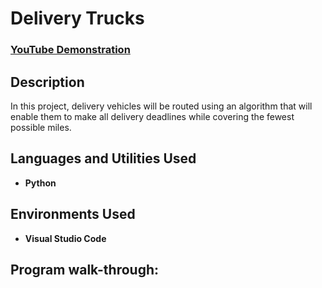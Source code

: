 <h1>Delivery Trucks</h1>

 ### [YouTube Demonstration](WIP)

<h2>Description</h2>
In this project, delivery vehicles will be routed using an algorithm that will enable them to make all delivery deadlines while covering the fewest possible miles.
<br />


<h2>Languages and Utilities Used</h2>

- <b>Python</b> 

<h2>Environments Used </h2>

- <b>Visual Studio Code</b>

<h2>Program walk-through:</h2>

<p align="center">


<!--
 ```diff
- text in red
+ text in green
! text in orange
# text in gray
@@ text in purple (and bold)@@
```
--!>
